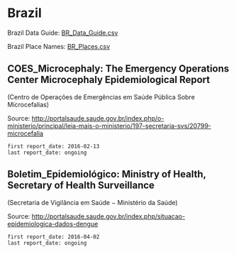 # Brazil

Brazil Data Guide\: [BR_Data_Guide.csv](BR_Data_Guide.csv)

Brazil Place Names: [BR_Places.csv](BR_Places.csv)

## COES_Microcephaly: The Emergency Operations Center Microcephaly Epidemiological Report
\(Centro de Operações de Emergências em Saúde Pública Sobre Microcefalias\)

Source: <http://portalsaude.saude.gov.br/index.php/o-ministerio/principal/leia-mais-o-ministerio/197-secretaria-svs/20799-microcefalia>

    first report_date: 2016-02-13
    last report_date: ongoing

## Boletim_Epidemiológico: Ministry of Health, Secretary of Health Surveillance
\(Secretaria de Vigilância em Saúde − Ministério da Saúde\)

Source: <http://portalsaude.saude.gov.br/index.php/situacao-epidemiologica-dados-dengue>

    first report_date: 2016-04-02
    last report_date: ongoing

